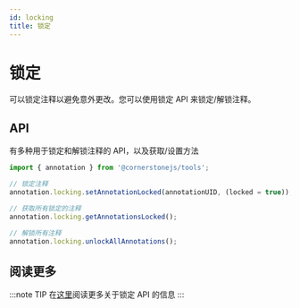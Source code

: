 ```yaml
---
id: locking
title: 锁定
---
```


# 锁定

可以锁定注释以避免意外更改。您可以使用锁定 API 来锁定/解锁注释。

## API

有多种用于锁定和解锁注释的 API，以及获取/设置方法

```js
import { annotation } from '@cornerstonejs/tools';

// 锁定注释
annotation.locking.setAnnotationLocked(annotationUID, (locked = true));

// 获取所有锁定的注释
annotation.locking.getAnnotationsLocked();

// 解锁所有注释
annotation.locking.unlockAllAnnotations();
```

## 阅读更多

:::note TIP
在[这里](/api/tools/namespace/annotation#locking)阅读更多关于锁定 API 的信息
:::